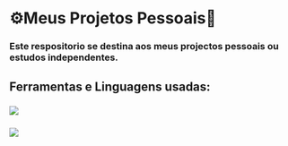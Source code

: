 # ⚙️Meus Projetos Pessoais🔧
<h3>Este respositorio se destina aos meus projectos pessoais ou estudos independentes.</h3>
<h2>Ferramentas e Linguagens usadas:</h2>
  <h3><img src="https://img.shields.io/badge/c-%2300599C.svg?style=for-the-badge&logo=c&logoColor=white" /></h3>
  <h3><img src="https://img.shields.io/badge/html5-%23E34F26.svg?style=for-the-badge&logo=html5&logoColor=white" /></h3>
  <h3><img src="" /></h3>
  <h3><img src="" /></h3>
